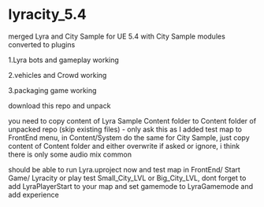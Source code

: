# lyracity_5.4
 merged Lyra and City Sample for UE 5.4 with City Sample modules converted to plugins

1.Lyra bots and gameplay working

2.vehicles and Crowd working

3.packaging game working

download this repo and unpack

you need to copy content of Lyra Sample Content folder to Content folder of unpacked repo (skip existing files) - only ask this as I added test map to FrontEnd menu, in Content/System do the same for City Sample, just copy content of Content folder and either overwrite if asked or ignore, i think there is only some audio mix common

should be able to run Lyra.uproject now and test map in FrontEnd/ Start Game/ Lyracity or play test Small_City_LVL or Big_City_LVL, dont forget to add LyraPlayerStart to your map and set gamemode to LyraGamemode and add experience
